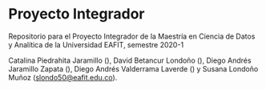 # Proyecto Integrador
Repositorio para el Proyecto Integrador de la Maestría en Ciencia de Datos y Analítica de la Universidad EAFIT, semestre 2020-1

Catalina Piedrahita Jaramillo (), David Betancur Londoño (), Diego Andrés Jaramillo Zapata (), Diego Andrés Valderrama Laverde () y Susana Londoño Muñoz (slondo50@eafit.edu.co).
